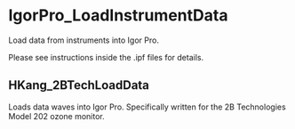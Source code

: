 # IgorPro_LoadInstrumentData
Load data from instruments into Igor Pro.

Please see instructions inside the .ipf files for details.

## HKang_2BTechLoadData

Loads data waves into Igor Pro. Specifically written for the 2B Technologies Model 202 ozone monitor.
